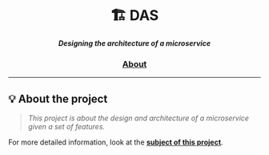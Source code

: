<h1 align="center">
	🏗️ DAS
</h1>

<p align="center">
	<b><i>Designing the architecture of a microservice</i></b><br>
</p>

<h3 align="center">
	<a href="#%EF%B8%8F-about">About</a>
</h3>

---

## 💡 About the project

> _This project is about the design and architecture of a microservice
given a set of features._


For more detailed information, look at the [**subject of this project**](https://github.com/mhernangilp/DAS/blob/main/DAS-P1-2023.pdf).
